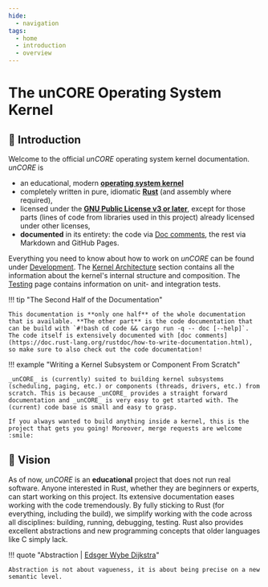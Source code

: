 ```yaml
---
hide:
  - navigation
tags:
  - home
  - introduction
  - overview
---
```


# The unCORE Operating System Kernel

## :wave: Introduction

Welcome to the official _unCORE_ operating system kernel documentation. _unCORE_ is

- an educational, modern [**operating system kernel**][www::wiki::operating-system-kernel]
- completely written in pure, idiomatic [**Rust**][www::homepage::rust] (and assembly where required),
- licensed under the [**GNU Public License v3 or later**][www::homepage::gpl-v3-license], except for those parts (lines of code from libraries used in this project) already licensed under other licenses,
- **documented** in its entirety: the code via [Doc comments][www::docs::rustdoc], the rest via Markdown and GitHub Pages.

Everything you need to know about how to work on _unCORE_ can be found under [Development][docs::development]. The [Kernel Architecture][docs::architecture] section contains all the information about the kernel's internal structure and composition. The [Testing][docs::testing] page contains information on unit- and integration tests.

!!! tip "The Second Half of the Documentation"

    This documentation is **only one half** of the whole documentation that is available. **The other part** is the code documentation that can be build with `#!bash cd code && cargo run -q -- doc [--help]`. The code itself is extensively documented with [doc comments](https://doc.rust-lang.org/rustdoc/how-to-write-documentation.html), so make sure to also check out the code documentation!

!!! example "Writing a Kernel Subsystem or Component From Scratch"

    _unCORE_ is (currently) suited to building kernel subsystems (scheduling, paging, etc.) or components (threads, drivers, etc.) from scratch. This is because _unCORE_ provides a straight forward documentation and _unCORE_ is very easy to get started with. The (current) code base is small and easy to grasp.

    If you always wanted to build anything inside a kernel, this is the project that gets you going! Moreover, merge requests are welcome :smile:

## :telescope: Vision

As of now, _unCORE_ is an **educational** project that does not run real software. Anyone interested in Rust, whether they are beginners or experts, can start working on this project. Its extensive documentation eases working with the code tremendously. By fully sticking to Rust (for everything, including the build), we simplify working with the code across all disciplines: building, running, debugging, testing. Rust also provides excellent abstractions and new programming concepts that older languages like C simply lack.

!!! quote "Abstraction | [Edsger Wybe Dijkstra](https://www.cs.utexas.edu/~EWD/transcriptions/EWD03xx/EWD340.html)"

    Abstraction is not about vagueness, it is about being precise on a new semantic level.

[//]: # (Links)

[www::wiki::operating-system-kernel]: https://en.wikipedia.org/wiki/Kernel_(operating_system)
[www::homepage::rust]: https://www.rust-lang.org/
[www::homepage::gpl-v3-license]: https://opensource.org/license/gpl-3-0/
[www::docs::rustdoc]: https://doc.rust-lang.org/rustdoc/what-is-rustdoc.html

[docs::development]: ./development.md
[docs::architecture]: ./kernel_architecture/overview.md
[docs::testing]: ./testing.md
